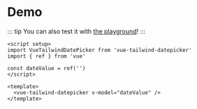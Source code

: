 <script setup>
  import DemoLayout from './DemoLayout.vue'
  import VueTailwindDatePicker from '../src/VueTailwindDatePicker.vue'
  import { ref } from 'vue'

  const dateValue = ref('')
</script>

# Demo

::: tip
You can also test it with [the playground](https://stackblitz.com/edit/vuepic-vue-datepicker-pkdbxu?file=src/components/Playground.vue)!
:::

<DemoLayout>
  <VueTailwindDatePicker
    v-model="dateValue"
  ></VueTailwindDatePicker>
</DemoLayout>

```vue
<script setup>
import VueTailwindDatePicker from 'vue-tailwind-datepicker'
import { ref } from 'vue'

const dateValue = ref('')
</script>

<template>
  <vue-tailwind-datepicker v-model="dateValue" />
</template>
```
